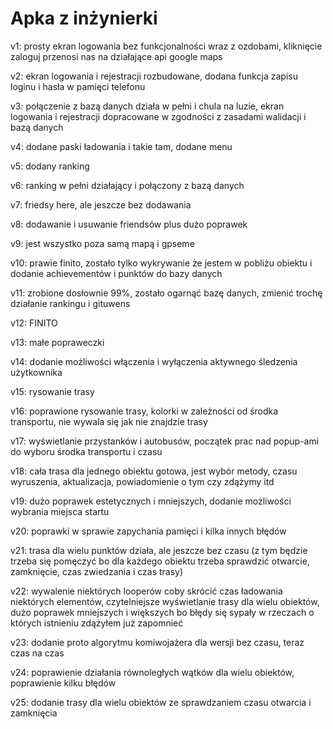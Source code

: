 # Apka z inżynierki

v1: prosty ekran logowania bez funkcjonalności wraz z ozdobami, kliknięcie zaloguj przenosi nas na działające api google maps

v2: ekran logowania i rejestracji rozbudowane, dodana funkcja zapisu loginu i hasła w pamięci telefonu

v3: połączenie z bazą danych działa w pełni i chula na luzie, ekran logowania i rejestracji dopracowane w zgodności z zasadami walidacji i bazą danych

v4: dodane paski ładowania i takie tam, dodane menu

v5: dodany ranking

v6: ranking w pełni działający i połączony z bazą danych

v7: friedsy here, ale jeszcze bez dodawania

v8: dodawanie i usuwanie friendsów plus dużo poprawek

v9: jest wszystko poza samą mapą i gpseme

v10: prawie finito, zostało tylko wykrywanie że jestem w pobliżu obiektu i dodanie achievementów i punktów do bazy danych

v11: zrobione dosłownie 99%, zostało ogarnąć bazę danych, zmienić trochę działanie rankingu i gituwens

v12: FINITO

v13: małe popraweczki

v14: dodanie możliwości włączenia i wyłączenia aktywnego śledzenia użytkownika 

v15: rysowanie trasy

v16: poprawione rysowanie trasy, kolorki w zależności od środka transportu, nie wywala się jak nie znajdzie trasy

v17: wyświetlanie przystanków i autobusów, początek prac nad popup-ami do wyboru środka transportu i czasu

v18: cała trasa dla jednego obiektu gotowa, jest wybór metody, czasu wyruszenia, aktualizacja, powiadomienie o tym czy zdążymy itd

v19: dużo poprawek estetycznych i mniejszych, dodanie możliwości wybrania miejsca startu

v20: poprawki w sprawie zapychania pamięci i kilka innych błędów

v21: trasa dla wielu punktów działa, ale jeszcze bez czasu (z tym będzie trzeba się pomęczyć bo dla każdego obiektu trzeba sprawdzić otwarcie, zamknięcie, czas zwiedzania i czas trasy)

v22: wywalenie niektórych looperów coby skrócić czas ładowania niektórych elementów, czytelniejsze wyświetlanie trasy dla wielu obiektów, dużo poprawek mniejszych i większych bo błędy się sypały w rzeczach o których istnieniu zdążyłem już zapomnieć

v23: dodanie proto algorytmu komiwojażera dla wersji bez czasu, teraz czas na czas

v24: poprawienie działania równoległych wątków dla wielu obiektów, poprawienie kilku błędów

v25: dodanie trasy dla wielu obiektów ze sprawdzaniem czasu otwarcia i zamknięcia